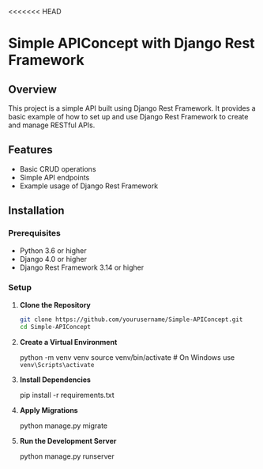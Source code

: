 <<<<<<< HEAD
# Simple APIConcept with Django Rest Framework

## Overview

This project is a simple API built using Django Rest Framework. It provides a basic example of how to set up and use Django Rest Framework to create and manage RESTful APIs.

## Features

- Basic CRUD operations
- Simple API endpoints
- Example usage of Django Rest Framework

## Installation

### Prerequisites

- Python 3.6 or higher
- Django 4.0 or higher
- Django Rest Framework 3.14 or higher

### Setup

1. **Clone the Repository**

   ```bash
   git clone https://github.com/yourusername/Simple-APIConcept.git
   cd Simple-APIConcept

2. **Create a Virtual Environment**

    python -m venv venv
    source venv/bin/activate  # On Windows use `venv\Scripts\activate`

3. **Install Dependencies**

    pip install -r requirements.txt

4. **Apply Migrations**

    python manage.py migrate

5. **Run the Development Server**

    python manage.py runserver

